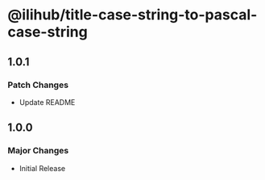 # @ilihub/title-case-string-to-pascal-case-string

## 1.0.1

### Patch Changes

- Update README

## 1.0.0

### Major Changes

- Initial Release
